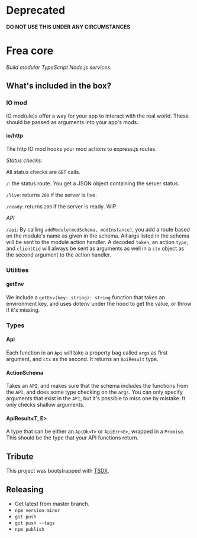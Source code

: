 # Deprecated

**DO NOT USE THIS UNDER ANY CIRCUMSTANCES**

# Frea core

_Build modular TypeScript Node.js services._

## What's included in the box?

### IO mod

IO mod(ule)s offer a way for your app to interact with the real world.
These should be passed as arguments into your app's mods.

#### io/http

The http IO mod hooks your mod actions to express.js routes.

*Status checks:*

All status checks are `GET` calls.

`/`: the status route. You get a JSON object containing the server status.

`/live`: returns `200` if the server is live.

`/ready`: returns `200` if the server is ready. WIP.

*API*

`/api`: By calling `addModule(modSchema, modInstance)`, you add a route based on the module's name as given in the schema. All args listed in the schema will be sent to the module action handler. A decoded `token`, an action `type`, and `clientCid` will always be sent as arguments as well in a `ctx` object as the second argument to the action handler.

### Utilities

#### getEnv

We include a `getEnv(key: string): string` function that takes an environment key, and uses dotenv under the hood to get the value, or throw if it's missing.

### Types

#### Api

Each function in an `Api` will take a property bag called `args` as first argument, and `ctx` as the second. It returns an `ApiResult` type.

#### ActionSchema<TApi extends Api>
  
Takes an `API`, and makes sure that the schema includes the functions from the `API`, and does some type checking on the `args`. You can only specify arguments that exist in the `API`, but it's possible to miss one by mistake. It only checks shallow arguments.

#### ApiResult<T, E>

A type that can be either an `ApiOk<T>` or `ApiErr<E>`, wrapped in a `Promise`. This should be the type that your API functions return.

####

## Tribute
This project was bootstrapped with [TSDX](https://github.com/jaredpalmer/tsdx).

## Releasing

* Get latest from master branch.
* `npm version minor`
* `git push`
* `git push --tags`
* `npm publish`

